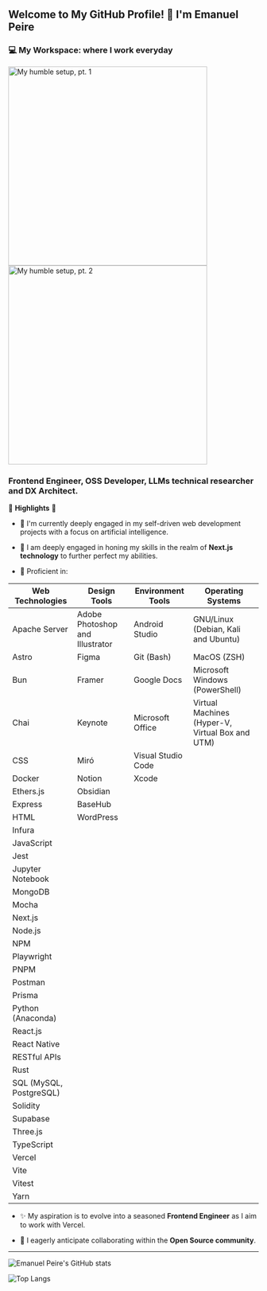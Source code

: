 ## Welcome to My GitHub Profile! 👋 I'm Emanuel Peire

### 💻 My Workspace: where I work everyday

<p align="left">
  <img src="https://github.com/emapeire/emapeire/assets/63935846/5ddf8539-eb00-4032-aadb-df3292481752" alt="My humble setup, pt. 1" height="400"/>
  <img src="https://github.com/emapeire/emapeire/assets/63935846/b11df29a-53f8-4ca6-8d82-d2d2c81ada4e" alt="My humble setup, pt. 2" height="400"/>
</p>

### Frontend Engineer, OSS Developer, LLMs technical researcher and DX Architect.

🚀 **Highlights** 🚀

- 🔭 I'm currently deeply engaged in my self-driven web development projects with a focus on artificial intelligence.

- 🌱 I am deeply engaged in honing my skills in the realm of **Next.js technology** to further perfect my abilities.

- 🧠 Proficient in:

| **Web Technologies**        | **Design Tools**                                 | **Environment Tools**                 | **Operating Systems**                                |
|-----------------------------|--------------------------------------------------|---------------------------------------|------------------------------------------------------|
| Apache Server               | Adobe Photoshop and Illustrator                  | Android Studio                        | GNU/Linux (Debian, Kali and Ubuntu)                  |
| Astro                       | Figma                                            | Git (Bash)                            | MacOS (ZSH)                                          |
| Bun                         | Framer                                           | Google Docs                           | Microsoft Windows (PowerShell)                       |
| Chai                        | Keynote                                          | Microsoft Office                      | Virtual Machines (Hyper-V, Virtual Box and UTM)      |
| CSS                         | Miró                                             | Visual Studio Code                    |                                                      |
| Docker                      | Notion                                           | Xcode                                 |                                                      |
| Ethers.js                   | Obsidian                                         |                                       |                                                      |
| Express                     | BaseHub                                          |                                       |                                                      |
| HTML                        | WordPress                                        |                                       |                                                      |
| Infura                      |                                                  |                                       |                                                      |
| JavaScript                  |                                                  |                                       |                                                      |
| Jest                        |                                                  |                                       |                                                      |
| Jupyter Notebook            |                                                  |                                       |                                                      |
| MongoDB                     |                                                  |                                       |                                                      |
| Mocha                       |                                                  |                                       |                                                      |
| Next.js                     |                                                  |                                       |                                                      |
| Node.js                     |                                                  |                                       |                                                      |
| NPM                         |                                                  |                                       |                                                      |
| Playwright                  |                                                  |                                       |                                                      |
| PNPM                        |                                                  |                                       |                                                      |
| Postman                     |                                                  |                                       |                                                      |
| Prisma                      |                                                  |                                       |                                                      |
| Python (Anaconda)           |                                                  |                                       |                                                      |
| React.js                    |                                                  |                                       |                                                      |
| React Native                |                                                  |                                       |                                                      |
| RESTful APIs                |                                                  |                                       |                                                      |
| Rust                        |                                                  |                                       |                                                      |
| SQL (MySQL, PostgreSQL)     |                                                  |                                       |                                                      |
| Solidity                    |                                                  |                                       |                                                      |
| Supabase                    |                                                  |                                       |                                                      |
| Three.js                    |                                                  |                                       |                                                      |
| TypeScript                  |                                                  |                                       |                                                      |
| Vercel                      |                                                  |                                       |                                                      |
| Vite                        |                                                  |                                       |                                                      |
| Vitest                      |                                                  |                                       |                                                      |
| Yarn                        |                                                  |                                       |                                                      |

- ✨ My aspiration is to evolve into a seasoned **Frontend Engineer** as I aim to work with Vercel.

- 🤝 I eagerly anticipate collaborating within the **Open Source community**.

---

![Emanuel Peire's GitHub stats](https://github-readme-stats.vercel.app/api?username=emapeire&show_icons=true&theme=dark&show=reviews,discussions_started,discussions_answered,prs_merged)

![Top Langs](https://github-readme-stats.vercel.app/api/top-langs/?username=emapeire&langs_count=5)
